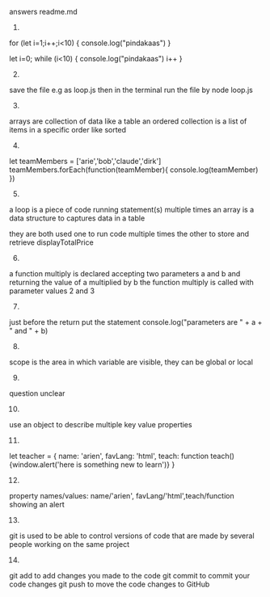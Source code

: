 answers readme.md

1)

for (let i=1;i++;i<10) {
  console.log("pindakaas")
}

let i=0;
while (i<10) {
  console.log("pindakaas")
  i++
}

2)

save the file e.g as loop.js
then in the terminal run the file by
node loop.js

3)

arrays are collection of data like a table
an ordered collection is a list of items in a specific order like sorted

4)

let teamMembers = ['arie','bob','claude','dirk']
teamMembers.forEach(function(teamMember){
  console.log(teamMember)
})

5)

a loop is a piece of code running statement(s) multiple times
an array is a data structure to captures data in a table

they are both used one to run code multiple times the other to store and retrieve displayTotalPrice

6)

a function multiply is declared accepting two parameters a and b and
returning the value of a multiplied by b
the function multiply is called with parameter values 2 and 3

7)

just before the return put the statement
console.log("parameters are " + a + " and " + b)

8)

scope is the area in which variable are visible, they can be global or local

9)

question unclear

10)

use an object to describe multiple key value properties

11)

let teacher = {
  name: 'arien',
  favLang: 'html',
  teach: function teach() {window.alert('here is something new to learn')}
}

12)

property names/values: name/'arien', favLang/'html',teach/function showing an alert

13)

git is used to be able to control versions of code that are made by several
people working on the same project

14)

git add to add changes you made to the code
git commit to commit your code changes
git push to move the code changes to GitHub
